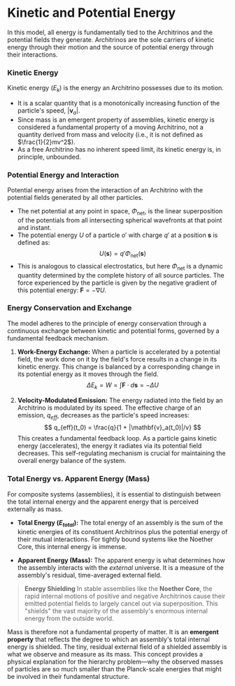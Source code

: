 # Kinetic and Potential Energy

In this model, all energy is fundamentally tied to the Architrinos and the potential fields they generate. Architrinos are the sole carriers of kinetic energy through their motion and the source of potential energy through their interactions.

### Kinetic Energy

Kinetic energy ($E_k$) is the energy an Architrino possesses due to its motion.

-   It is a scalar quantity that is a monotonically increasing function of the particle's speed, $|\mathbf{v}_a|$.
-   Since mass is an emergent property of assemblies, kinetic energy is considered a fundamental property of a moving Architrino, not a quantity derived from mass and velocity (i.e., it is not defined as $\frac{1}{2}mv^2$).
-   As a free Architrino has no inherent speed limit, its kinetic energy is, in principle, unbounded.

### Potential Energy and Interaction

Potential energy arises from the interaction of an Architrino with the potential fields generated by all other particles.

-   The net potential at any point in space, $\Phi_{\text{net}}$, is the linear superposition of the potentials from all intersecting spherical wavefronts at that point and instant.
-   The potential energy $U$ of a particle $o'$ with charge $q'$ at a position $\mathbf{s}$ is defined as:
    $$
    U(\mathbf{s}) = q' \Phi_{\text{net}}(\mathbf{s})
    $$
-   This is analogous to classical electrostatics, but here $\Phi_{\text{net}}$ is a dynamic quantity determined by the complete history of all source particles. The force experienced by the particle is given by the negative gradient of this potential energy: $\mathbf{F} = -\nabla U$.

### Energy Conservation and Exchange

The model adheres to the principle of energy conservation through a continuous exchange between kinetic and potential forms, governed by a fundamental feedback mechanism.

1.  **Work-Energy Exchange:** When a particle is accelerated by a potential field, the work done on it by the field's force results in a change in its kinetic energy. This change is balanced by a corresponding change in its potential energy as it moves through the field.
    $$
    \Delta E_k = W = \int \mathbf{F} \cdot d\mathbf{s} = -\Delta U
    $$

2.  **Velocity-Modulated Emission:** The energy radiated into the field by an Architrino is modulated by its speed. The effective charge of an emission, $q_{eff}$, decreases as the particle's speed increases:
    $$
    q_{eff}(t_0) = \frac{q}{1 + |\mathbf{v}_a(t_0)|/v}
    $$
    This creates a fundamental feedback loop. As a particle gains kinetic energy (accelerates), the energy it radiates via its potential field decreases. This self-regulating mechanism is crucial for maintaining the overall energy balance of the system.

### Total Energy vs. Apparent Energy (Mass)

For composite systems (assemblies), it is essential to distinguish between the total internal energy and the apparent energy that is perceived externally as mass.

-   **Total Energy ($E_{total}$):** The total energy of an assembly is the sum of the kinetic energies of its constituent Architrinos plus the potential energy of their mutual interactions. For tightly bound systems like the Noether Core, this internal energy is immense.

-   **Apparent Energy (Mass):** The apparent energy is what determines how the assembly interacts with the *external* universe. It is a measure of the assembly's residual, time-averaged external field.

> **Energy Shielding**
> In stable assemblies like the **Noether Core**, the rapid internal motions of positive and negative Architrinos cause their emitted potential fields to largely cancel out via superposition. This "shields" the vast majority of the assembly's enormous internal energy from the outside world.

Mass is therefore not a fundamental property of matter. It is an **emergent property** that reflects the degree to which an assembly's total internal energy is shielded. The tiny, residual external field of a shielded assembly is what we observe and measure as its mass. This concept provides a physical explanation for the hierarchy problem—why the observed masses of particles are so much smaller than the Planck-scale energies that might be involved in their fundamental structure.
